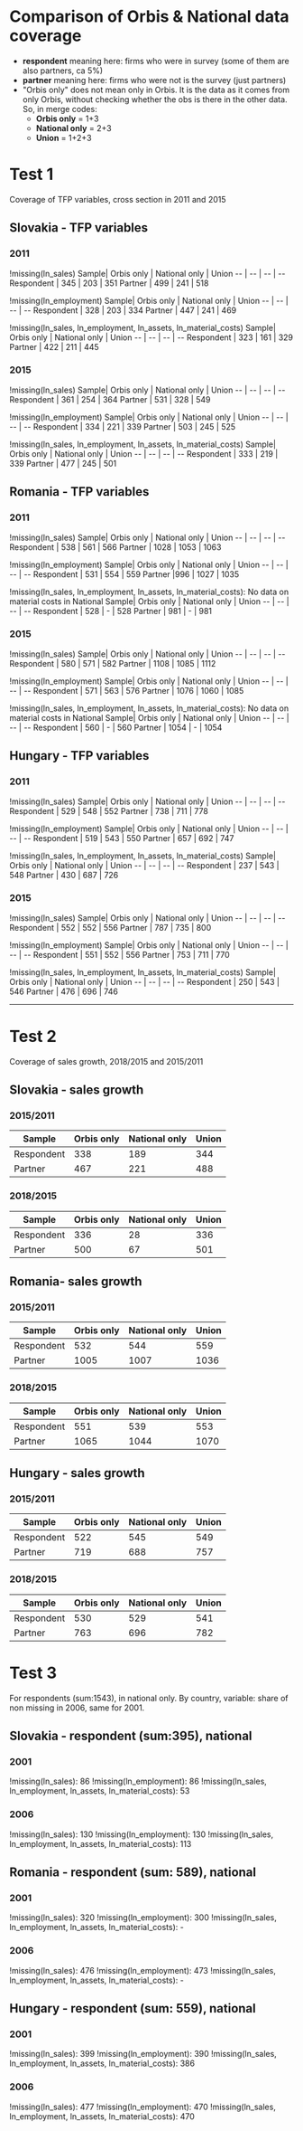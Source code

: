 # Comparison of Orbis & National data coverage
- **respondent** meaning here: firms who were in survey (some of them are also partners, ca 5%)
- **partner** meaning here: firms who were not is the survey (just partners)
- "Orbis only" does not mean only in Orbis. It is the data as it comes from only Orbis, without checking whether the obs is there in the other data. So, in merge codes:
  - **Orbis only** = 1+3
  - **National only** = 2+3
  - **Union** = 1+2+3
# Test 1
Coverage of TFP variables, cross section in 2011 and 2015

## Slovakia - TFP variables
### 2011

!missing(ln_sales)
Sample| Orbis only | National only | Union
-- | -- | -- | --
Respondent | 345 | 203 |  351
Partner | 499 | 241 | 518

!missing(ln_employment)
Sample| Orbis only | National only | Union
-- | -- | -- | --
Respondent | 328 | 203 | 334
Partner | 447 | 241 | 469

!missing(ln_sales, ln_employment, ln_assets, ln_material_costs)
Sample| Orbis only | National only | Union
-- | -- | -- | --
Respondent |  323  | 161 | 329
Partner | 422 | 211 |  445

### 2015

!missing(ln_sales)
Sample| Orbis only | National only | Union
-- | -- | -- | --
Respondent | 361 | 254 |  364
Partner | 531 | 328 | 549

!missing(ln_employment)
Sample| Orbis only | National only | Union
-- | -- | -- | --
Respondent |  334 | 221 |  339
Partner | 503 | 245 | 525

!missing(ln_sales, ln_employment, ln_assets, ln_material_costs)
Sample| Orbis only | National only | Union
-- | -- | -- | --
Respondent |  333  | 219 | 339
Partner | 477 | 245 | 501

## Romania - TFP variables
### 2011

!missing(ln_sales)
Sample| Orbis only | National only | Union
-- | -- | -- | --
Respondent | 538 | 561 | 566
Partner | 1028 | 1053 | 1063

!missing(ln_employment)
Sample| Orbis only | National only | Union
-- | -- | -- | --
Respondent | 531 | 554 | 559
Partner |996  | 1027 | 1035

!missing(ln_sales, ln_employment, ln_assets, ln_material_costs): No data on material costs in National
Sample| Orbis only | National only | Union
-- | -- | -- | --
Respondent | 528 | - | 528
Partner | 981 | - | 981

### 2015

!missing(ln_sales)
Sample| Orbis only | National only | Union
-- | -- | -- | --
Respondent |  580  | 571 |  582
Partner | 1108 | 1085 | 1112

!missing(ln_employment)
Sample| Orbis only | National only | Union
-- | -- | -- | --
Respondent |  571  | 563 |  576
Partner | 1076 | 1060 | 1085

!missing(ln_sales, ln_employment, ln_assets, ln_material_costs): No data on material costs in National
Sample| Orbis only | National only | Union
-- | -- | -- | --
Respondent | 560 | - | 560
Partner | 1054 | - | 1054

## Hungary - TFP variables
### 2011

!missing(ln_sales)
Sample| Orbis only | National only | Union
-- | -- | -- | --
Respondent | 529 | 548 | 552
Partner | 738 | 711 | 778

!missing(ln_employment)
Sample| Orbis only | National only | Union
-- | -- | -- | --
Respondent | 519 | 543 | 550
Partner | 657 | 692 | 747

!missing(ln_sales, ln_employment, ln_assets, ln_material_costs)
Sample| Orbis only | National only | Union
-- | -- | -- | --
Respondent | 237 | 543 | 548
Partner | 430 | 687 | 726

### 2015
!missing(ln_sales)
Sample| Orbis only | National only | Union
-- | -- | -- | --
Respondent |  552 | 552 | 556
Partner | 787 | 735 | 800

!missing(ln_employment)
Sample| Orbis only | National only | Union
-- | -- | -- | --
Respondent | 551 | 552 | 556
Partner | 753 | 711 | 770

!missing(ln_sales, ln_employment, ln_assets, ln_material_costs)
Sample| Orbis only | National only | Union
-- | -- | -- | --
Respondent |  250  | 543 | 546
Partner | 476 | 696 | 746

-----------------------------------------------


# Test 2
Coverage of sales growth, 2018/2015 and 2015/2011

## Slovakia - sales growth

### 2015/2011
Sample| Orbis only | National only | Union
-- | -- | -- | --
Respondent | 338 | 189 | 344
Partner | 467 | 221 | 488

### 2018/2015
Sample| Orbis only | National only | Union
-- | -- | -- | --
Respondent |  336 | 28 | 336
Partner | 500 | 67 | 501

## Romania- sales growth

### 2015/2011
Sample| Orbis only | National only | Union
-- | -- | -- | --
Respondent | 532 | 544 | 559
Partner | 1005 | 1007 | 1036

### 2018/2015
Sample| Orbis only | National only | Union
-- | -- | -- | --
Respondent | 551 | 539 | 553
Partner | 1065 | 1044 | 1070

## Hungary - sales growth

### 2015/2011
Sample| Orbis only | National only | Union
-- | -- | -- | --
Respondent | 522 | 545 | 549
Partner | 719 | 688 | 757

### 2018/2015
Sample| Orbis only | National only | Union
-- | -- | -- | --
Respondent |  530 | 529 | 541
Partner | 763 | 696 | 782

# Test 3
For respondents (sum:1543), in national only. By country, variable: share of non missing in 2006, same for 2001.
## Slovakia - respondent (sum:395), national
### 2001
!missing(ln_sales): 86
!missing(ln_employment): 86
!missing(ln_sales, ln_employment, ln_assets, ln_material_costs): 53
### 2006
!missing(ln_sales): 130
!missing(ln_employment): 130
!missing(ln_sales, ln_employment, ln_assets, ln_material_costs): 113
## Romania - respondent (sum: 589), national
### 2001
!missing(ln_sales): 320
!missing(ln_employment): 300
!missing(ln_sales, ln_employment, ln_assets, ln_material_costs): -
### 2006
!missing(ln_sales): 476
!missing(ln_employment): 473
!missing(ln_sales, ln_employment, ln_assets, ln_material_costs): -

## Hungary - respondent (sum: 559), national
### 2001
!missing(ln_sales): 399
!missing(ln_employment): 390
!missing(ln_sales, ln_employment, ln_assets, ln_material_costs): 386
### 2006
!missing(ln_sales): 477
!missing(ln_employment): 470
!missing(ln_sales, ln_employment, ln_assets, ln_material_costs): 470
